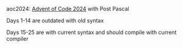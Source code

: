 aoc2024: [Advent of Code 2024](https://adventofcode.com/2024) with Post Pascal

Days 1-14 are outdated with old syntax

Days 15-25 are with current syntax and should compile with current compiler